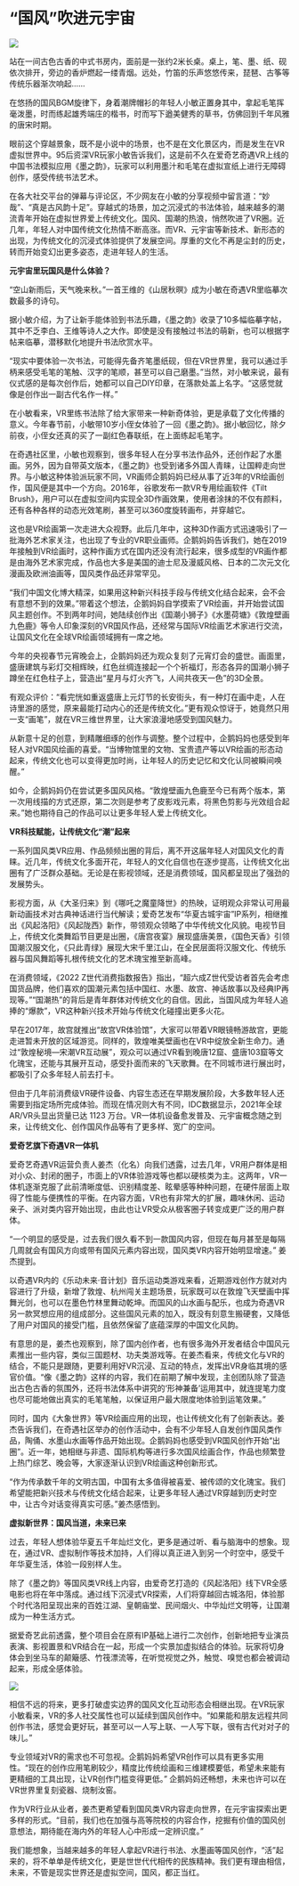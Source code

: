 # “国风”吹进元宇宙




![](guofengyuanyuzhou.jpg)

站在一间古色古香的中式书房内，面前是一张约2米长桌。桌上，笔、墨、纸、砚依次排开，旁边的香炉燃起一缕青烟。远处，竹笛的乐声悠悠传来，琵琶、古筝等传统乐器渐次响起……

在悠扬的国风BGM旋律下，身着潮牌帽衫的年轻人小敏正置身其中，拿起毛笔挥毫泼墨，时而练起雄秀端庄的楷书，时而写下遒美健秀的草书，仿佛回到千年风雅的唐宋时期。

眼前这个穿越景象，既不是小说中的场景，也不是在文化景区内，而是发生在VR虚拟世界中。95后资深VR玩家小敏告诉我们，这是前不久在爱奇艺奇遇VR上线的中国书法模拟应用《墨之韵》，玩家可以利用墨汁和毛笔在虚拟宣纸上进行无障碍创作，感受传统书法艺术。

在各大社交平台的弹幕与评论区，不少网友在小敏的分享视频中留言道：“妙哉”、“真是古风韵十足”。穿越式的场景，加之沉浸式的书法体验，越来越多的潮流青年开始在虚拟世界爱上传统文化。国风、国潮的热浪，悄然吹进了VR圈。近几年，年轻人对中国传统文化热情不断高涨。而VR、元宇宙等新技术、新形态的出现，为传统文化的沉浸式体验提供了发展空间。厚重的文化不再是尘封的历史，转而开始变幻出更多姿态，走进年轻人的生活。

**元宇宙里玩国风是什么体验？**

“空山新雨后，天气晚来秋。”一首王维的《山居秋暝》成为小敏在奇遇VR里临摹次数最多的诗句。

据小敏介绍，为了让新手能体验到书法乐趣，《墨之韵》收录了10多幅临摹字帖，其中不乏李白、王维等诗人之大作。即使是没有接触过书法的萌新，也可以根据字帖来临摹，潜移默化地提升书法欣赏水平。

“现实中要体验一次书法，可能得先备齐笔墨纸砚，但在VR世界里，我可以通过手柄来感受毛笔的笔触、汉字的笔顺，甚至可以自己磨墨。”当然，对小敏来说，最有仪式感的是每次创作后，她都可以自己DIY印章，在落款处盖上名字。“这感觉就像是创作出一副古代名作一样。”

在小敏看来，VR里练书法除了给大家带来一种新奇体验，更是承载了文化传播的意义。今年春节前，小敏带10岁小侄女体验了一回《墨之韵》。据小敏回忆，除夕前夜，小侄女还真的买了一副红色春联纸，在上面练起毛笔字。

在奇遇社区里，小敏也观察到，很多年轻人在分享书法作品外，还创作起了水墨画。另外，因为自带英文版本，《墨之韵》也受到诸多外国人青睐，让国粹走向世界。与小敏这种体验派玩家不同，VR画师企鹅妈妈已经从事了近3年的VR绘画创作，国风便是其中一个方向。2016年，谷歌发布一款VR专用绘画软件《Tilt Brush》，用户可以在虚拟空间内实现全3D作画效果，使用者涂抹的不仅有颜料，还有各种各样的动态光效笔刷，甚至可以360度旋转画布，并穿越它。

这也是VR绘画第一次走进大众视野。此后几年中，这种3D作画方式迅速吸引了一批海外艺术家关注，也出现了专业的VR职业画师。企鹅妈妈告诉我们，她在2019年接触到VR绘画时，这种作画方式在国内还没有流行起来，很多成型的VR画作都是由海外艺术家完成，作品也大多是美国的迪士尼及漫威风格、日本的二次元文化漫画及欧洲油画等，国风类作品还非常罕见。

“我们中国文化博大精深，如果用这种新兴科技手段与传统文化结合起来，会不会有意想不到的效果。”带着这个想法，企鹅妈妈自学摸索了VR绘画，并开始尝试国风主题创作。不到两年时间，她陆续创作出《国潮小狮子》《水墨荷塘》《敦煌壁画九色鹿》等令人印象深刻的VR国风作品，还经常与国际VR绘画艺术家进行交流，让国风文化在全球VR绘画领域拥有一席之地。

今年的央视春节元宵晚会上，企鹅妈妈还为观众复刻了元宵灯会的盛世。画面里，盛唐建筑与彩灯交相辉映，红色丝绸连接起一个个祈福灯，形态各异的国潮小狮子蹲坐在红色柱子上，营造出“星月与灯火齐飞，人间共夜天一色”的3D全景。

有观众评价：“看完恍如重返盛唐上元灯节的长安街头，有一种灯在画中走，人在诗里游的感觉，原来最能打动内心的还是传统文化。”更有观众惊讶于，她竟然只用一支“画笔”，就在VR三维世界里，让大家浪漫地感受到国风魅力。

从新意十足的创意，到精雕细琢的创作与调整。整个过程中，企鹅妈妈也感受到年轻人对VR国风绘画的喜爱。“当博物馆里的文物、宝贵遗产等以VR绘画的形态动起来，传统文化也可以变得更加时尚，让年轻人的历史记忆和文化认同被瞬间唤醒。”

如今，企鹅妈妈仍在尝试更多国风风格。“敦煌壁画九色鹿至今已有两个版本，第一次用线描的方式还原，第二次则是参考了皮影戏元素，将黑色剪影与光效组合起来。”她也期待自己的作品可以让更多年轻人爱上传统文化。

**VR科技赋能，让传统文化“潮”起来**

一系列国风类VR应用、作品频频出圈的背后，离不开这届年轻人对国风文化的青睐。近几年，传统文化多面开花，年轻人的文化自信也在逐步提高，让传统文化出圈有了广泛群众基础。无论是在影视领域，还是消费领域，国风都呈现出了强劲的发展势头。

影视方面，从《大圣归来》到《哪吒之魔童降世》的热映，证明观众非常认可用最新动画技术对古典神话进行当代解读；爱奇艺发布“华夏古城宇宙”IP系列，相继推出《风起洛阳》《风起陇西》新作，带领观众领略了中华传统文化风貌。电视节目上，传统文化类舞蹈节目更是出圈，《唐宫夜宴》展现盛唐美景，《国色天香》引领国潮汉服文化，《只此青绿》展现大宋千里江山，在全民层面将汉服文化、传统乐器与国风舞蹈等扎根传统文化的艺术瑰宝推至新高峰。

在消费领域，《2022 Z世代消费指数报告》指出，“超六成Z世代受访者首先会考虑国货品牌，他们喜欢的国潮元素包括中国红、水墨、故宫、神话故事以及经典IP再现等。”“国潮热”的背后是青年群体对传统文化的自信。因此，当国风成为年轻人追捧的“爆款”，VR这种新兴技术开始与传统文化碰撞出更多火花。

早在2017年，故宫就推出“故宫VR体验馆”，大家可以带着VR眼镜畅游故宫，更能走进暂未开放的区域游览。同样的，敦煌唯美壁画也在VR中绽放全新生命力。通过“敦煌秘境—宋潮VR互动展”，观众可以通过VR看到晚唐12窟、盛唐103窟等文化瑰宝，还能与其展开互动，感受扑面而来的飞天歌舞。在不同城市进行展出时，都吸引了众多年轻人前去打卡。

但由于几年前消费级VR硬件设备、内容生态还在早期发展阶段，大多数年轻人还需要到指定场所完成体验。而现在情况则大有不同，IDC数据显示，2021年全球AR/VR头显出货量已达 1123 万台。VR一体机设备愈发普及、元宇宙概念随之到来，让传统文化、创作国风作品等有了更多样、宽广的空间。

**爱奇艺旗下奇遇VR一体机**

爱奇艺奇遇VR运营负责人姜杰（化名）向我们透露，过去几年，VR用户群体是相对小众、封闭的圈子，市面上的VR体验游戏等也都以硬核类为主。这两年，VR一体机逐渐克服了此前清晰度低、识别精度差、眩晕感等种种问题，在硬件层面上取得了性能与便携性的平衡。在内容方面，VR也有非常大的扩展，趣味休闲、运动亲子、派对类内容开始出现，由此也让VR受众从极客圈子转变成更广泛的用户群体。

“一个明显的感受是，过去我们很久看不到一款国风内容，但现在每月甚至是每隔几周就会有国风方向或带有国风元素内容出现，国风类VR内容开始明显增速。” 姜杰提到。

以奇遇VR内的《乐动未来·音计划》音乐运动类游戏来看，近期游戏创作方就对内容进行了升级，新增了敦煌、杭州闯关主题场景，玩家既可以在敦煌飞天壁画中挥舞光剑，也可以在墨色竹林里舞动乾坤。而国风的山水画与配乐，也成为奇遇VR另一款冥想应用的组成部分。这些国风元素的加入，既没有刻意生搬硬套，又降低了用户对国风的接受门槛，且依然保留了底蕴深厚的中国文化风韵。



有意思的是，姜杰也观察到，除了国内创作者，也有很多海外开发者结合中国风元素推出一些内容，类似三国题材、功夫类游戏等。在姜杰看来，传统文化与VR的结合，不能只是跟随，更要利用好VR沉浸、互动的特点，发挥出VR身临其境的感官价值。“像《墨之韵》这样的内容，我们在前期了解中发现，主创团队除了营造出古色古香的氛围外，还将书法体系中讲究的‘形神兼备’运用其中，就连提笔力度也尽可能地做出真实的毛笔笔触，以保证用户最大限度地体验到运笔效果。”

同时，国内《大象世界》等VR绘画应用的出现，也让传统文化有了创新表达。姜杰告诉我们，在奇遇社区举办的创作活动中，会有不少年轻人自发创作国风类作品，陶俑、水墨山水画等作品开始出现。企鹅妈妈也感受到VR国风创作开始“出圈”。近一年，她相继与非遗、国际机构等进行多次国风绘画合作，作品也频繁登上热门综艺、晚会等，大家逐渐认识到VR绘画这种创新形式。

“作为传承数千年的文明古国，中国有太多值得被喜爱、被传颂的文化瑰宝。我们希望能把新兴技术与传统文化结合起来，让更多年轻人通过VR穿越到历史时空中，让古今对话变得真实可感。”姜杰感悟到。

**虚拟新世界：国风当道，未来已来**

过去，年轻人想体验华夏五千年灿烂文化，更多是通过听、看与脑海中的想象。现在，通过VR、虚拟制作等技术加持，人们得以真正进入到另一个时空中，感受千年华夏生活，体验一段别样人生。

除了《墨之韵》等国风类VR线上内容，由爱奇艺打造的《风起洛阳》线下VR全感电影也将在年中落成。通过线下沉浸式VR探索，人们将穿越回古城洛阳，体验那个时代洛阳呈现出来的百姓江湖、皇朝庙堂、民间烟火、中华灿烂文明等，让国潮成为一种生活方式。

据爱奇艺此前透露，整个项目会在原有IP基础上进行二次创作，创新地把专业演员表演、影视置景和VR结合在一起，形成一个实景加虚拟结合的体验。玩家将切身体会到坐马车的颠簸感、竹筏漂流等，在听觉视觉之外，触觉、嗅觉也都会被调动起来，形成全感体验。

![](77c26f9efa76cc1781b7ad61fc78cd6.jpg)

相信不远的将来，更多打破虚实边界的国风文化互动形态会相继出现。在VR玩家小敏看来，VR的多人社交属性也可以延续到国风创作中。“如果能和朋友远程共同创作书法，感觉会更好玩，甚至可以一人写上联、一人写下联，很有古代对对子的味儿。”

专业领域对VR的需求也不可忽视。企鹅妈妈希望VR创作可以具有更多实用性。“现在的创作应用笔刷较少，精度比传统绘画和三维建模要低，希望未来能有更精细的工具出现，让VR创作门槛变得更低。” 企鹅妈妈还畅想，未来也许可以在VR世界里复刻瓷器、烧制汝窑。

作为VR行业从业者，姜杰更希望看到国风类VR内容走向世界，在元宇宙探索出更多样的形式。“目前，我们也在加强与高等院校的内容合作，挖掘有价值的国风创意想法，期待能在海内外的年轻人心中形成一定辨识度。”

我们能想象，当越来越多的年轻人拿起VR进行书法、水墨画等国风创作，“活”起来的，将不单单是传统文化，更是世世代代相传的民族精神。我们更有理由相信，未来，不管是现实世界还是虚拟空间，国风，都正当红。
